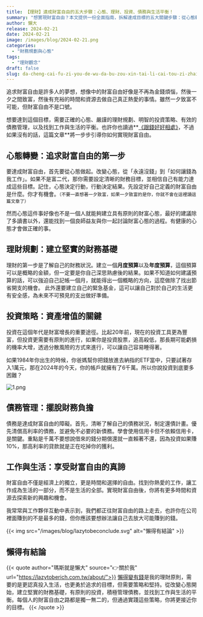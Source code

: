```yaml
---
title: 【理財】達成財富自由的五大步驟：心態、理財、投資、債務與生活平衡！
summary: "想實現財富自由？本文提供一份全面指南，拆解達成目標的五大關鍵步驟：從心態轉變、精明理財、穩健投資、有效債務管理，到尋求工作與生活的平衡，助你一步步建立堅實的財務基礎，邁向自主人生。"
author: 懶大
release: 2024-02-21
date: 2024-02-21
image: /images/blog/2024-02-21.png
categories:
  - "財務規劃與心態"
tags:
  - "理財觀念"
draft: false
slug: da-cheng-cai-fu-zi-you-de-wu-da-bu-zou-xin-tai-li-cai-tou-zi-zhai-wu-yu-sheng-huo-ping-heng
---
```


追求財富自由是許多人的夢想，想像中的財富自由好像是不再為金錢煩惱，然後一夕之間致富，然後有充裕的時間和資源去做自己真正熱愛的事情。雖然一夕致富不可能，但財富自由不是口號。

想要達到這個目標，需要正確的心態、嚴謹的理財規劃、明智的投資策略、有效的債務管理，以及找到工作與生活的平衡。也許你也讀過**[《跟錢好好相處》](https://lazytoberich.com.tw/blog/finance-7-types-of-money-for-financial-planning-7-questions-for-financial-diagnosis/)，不過如果沒有的話，這篇文章**將一步步引導你如何實現財富自由。

## 心態轉變：追求財富自由的第一步

要達成財富自由，首先要從心態做起。改變心態，從「永遠沒錢」到「如何讓錢為我工作」。如果不是富二代，那你需要設定清晰的財務目標，並相信自己有能力達成這些目標。記住，心態決定行動，行動決定結果。先設定好自己定義的財富自由是什麼。你才有機會。`（不要一直想著一夕致富，如果一夕致富的是你，你就不會在這裡讀這篇文章了）`

然而心態這件事好像也不是一個人就能夠建立具有原則的財富心態，最好的建議除了多讀書以外，還能找到一個良師益友與你一起討論財富心態的過程。有健康的心態才會做正確的事。

## 理財規劃：建立堅實的財務基礎

理財的第一步是了解自己的財務狀況。建立一個**月度預算**以及**年度預算**，這個預算可以是概略的金額，但一定要是你自己深思熟慮後的結果。如果不知道如何建議預算的話，可以強迫自己記帳一個月，就能得出一個概略的方向，這麼做除了找出節省開支的機會。
此外還要建立自己的緊急基金，這可以讓自己對於自己的生活更有安全感，為未來不可預見的支出做好準備。

## 投資策略：資產增值的關鍵

投資在這個年代是財富增長的重要途徑。比起20年前，現在的投資工具更為豐富，但投資更需要有原則的進行，如果你是投資股票，追高殺低，那長期可能虧損的機率大增，透過分散風險的方式來進行，可以讓自己容易睡得著。

如果1984年你出生的時候，你爸媽幫你把錢放進去納指的ETF當中，只要試著存入1萬元，那在2024年的今天，你的帳戶就擁有了6千萬。所以你說投資到底要多困難？

![1.png](1.png)

## 債務管理：擺脫財務負擔

債務是達成財富自由的障礙。首先，清晰了解自己的債務狀況，制定還債計畫。優先清償高利率的債務，並避免不必要的新債務。學會使用信用卡但不依賴信用卡，是關鍵。重點是千萬不要想說借來的錢分期償還就一直賴著不還，因為投資如果賺10%，那高利率的貸款就是正在吃掉你的獲利。

## 工作與生活：享受財富自由的真諦

財富自由不僅是經濟上的獨立，更是時間和選擇的自由。找到你熱愛的工作，讓工作成為生活的一部分，而不是生活的全部。實現財富自由後，你將有更多時間和資源去探索新的興趣和機會。

我常常與工作夥伴互動中表示到，我們都正往財富自由的路上走去，也許你在公司裡面賺到的不是最多的錢，但你應該要想辦法讓自己去放大可能賺到的錢。

{{< img src="/images/blog/lazytobeconclude.svg" alt="懶得有結論" >}}

## 懶得有結論

{{< quote author="瑪斯就是懶大" source="👉關於我" url="https://lazytoberich.com.tw/about/">}}
[懶得變有錢](https://lazytoberich.com.tw/blog/lazy-to-rich-the-magic-of-chinese-and-life-choices/)是我的理財原則，需要的是更認真投入生活，也更勇於追求的目標，但需要策略和堅持。從改變心態開始，建立堅實的財務基礎，有原則的投資，積極管理債務，並找到工作與生活的平衡。每個人的財富自由之路都是獨一無二的，但通過實踐這些策略，你將更接近你的目標。
{{< /quote >}}
